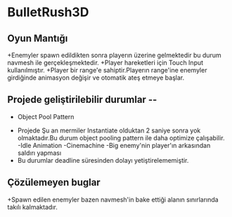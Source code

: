 # BulletRush3D


## Oyun Mantığı

+Enemyler spawn edildikten sonra playerın üzerine gelmektedir bu durum navmesh ile gerçekleşmektedir.
+Player hareketleri için Touch Input kullanılmıştır.
+Player bir range'e sahiptir.Playerın range'ine enemyler girdiğinde animasyon değişir ve otomatik ateş etmeye başlar.


## Projede geliştirilebilir durumlar --

- Object Pool Pattern
+ Projede Şu an mermiler Instantiate olduktan 2 saniye sonra yok olmaktadır.Bu durum object pooling pattern ile daha optimize çalışabilir.
-Idle Animation
-Cinemachine
-Big enemy'nin player'ın arkasından saldırı yapması
+ Bu durumlar deadline süresinden dolayı yetiştirelememiştir.

## Çözülemeyen buglar

+Spawn edilen enemyler bazen navmesh'in bake ettiği alanın sınırlarında takılı kalmaktadır.
